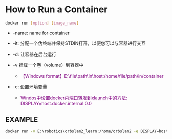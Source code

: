 # How to Run a Container

```bash
docker run [option] [image_name]
```

- -name: name for container

- -it: 分配一个伪终端并保持STDIN打开，以便您可以与容器进行交互

- -d: 让容器在后台运行

- -v 挂载一个卷（volume）到容器中 
    - <span style="color:purple;">【Windows format】E:\file\path\in\host:/home/file/path/in/container</span>

- -e: 设置环境变量
    - <span style="color:purple;">Windos中设置docker内端口转发到xlaunch中的方法:  DISPLAY=host.docker.internal:0.0</span>
    


## EXAMPLE
```bash
docker run -v E:\robotics\orbslam2_learn:/home/orbslam2 -e DISPLAY=host.docker.internal:0.0 -it thiagofalcao/opencv3
```

